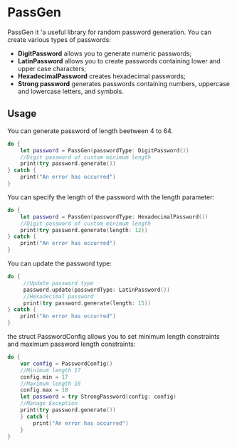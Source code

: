 #  PassGen

PassGen it 'a useful library for random password generation.
You can create various types of passwords:
* **DigitPassword** allows you to generate numeric passwords;
* **LatinPassword** allows you to create passwords containing lower and upper case characters;
* **HexadecimalPassword** creates hexadecimal passwords;
* **Strong password** generates passwords containing numbers, uppercase and lowercase letters, and symbols.

##  Usage

You can generate password of length beetween 4 to 64. 
```swift
do {
    let password = PassGen(passwordType: DigitPassword())
    //Digit password of custom minimum length
    print(try password.generate())
} catch {
    print("An error has occurred")
}
```
You can specify the length of the password with the length parameter:
```swift
do {
    let password = PassGen(passwordType: HexadecimalPassword())
    //Digit password of custom minimum length
    print(try password.generate(length: 12))
} catch {
    print("An error has occurred")
}
```
You can update the password type:
```swift
do {
	 //Update password type
	 password.update(passwordType: LatinPassword())
	 //Hexadecimal password
	 print(try password.generate(length: 15))
} catch {
    print("An error has occurred")
}
```
the struct PasswordConfig allows you to set minimum length constraints and maximum password length constraints:
```swift
do {
	var config = PasswordConfig()
	//Minimum length 17
	config.min = 17
	//Maximum length 18
	config.max = 18
	let password = try StrongPassword(config: config)
	//Manage Exception
	print(try password.generate())
	} catch {
	    print("An error has occurred")
    }
}
```



